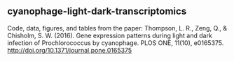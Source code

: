 ## cyanophage-light-dark-transcriptomics

Code, data, figures, and tables from the paper: Thompson, L. R., Zeng, Q., & Chisholm, S. W. (2016). Gene expression patterns during light and dark infection of Prochlorococcus by cyanophage. PLOS ONE, 11(10), e0165375. http://doi.org/10.1371/journal.pone.0165375
